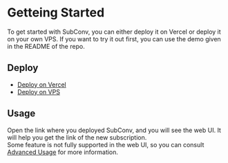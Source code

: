 # Getteing Started

To get started with SubConv, you can either deploy it on Vercel or deploy it on your own VPS. If you want to try it out first, you can use the demo given in the README of the repo.   

## Deploy
- [Deploy on Vercel](/guide/deploy/vercel)
- [Deploy on VPS](/guide/deploy/vps)

## Usage
Open the link where you deployed SubConv, and you will see the web UI. It will help you get the link of the new subscription.  
Some feature is not fully supported in the web UI, so you can consult [Advanced Usage](../advanced-usage/apis.md) for more information.  
